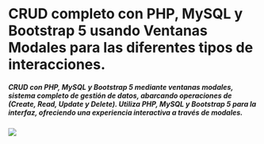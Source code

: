# CRUD completo con PHP, MySQL y Bootstrap 5 usando Ventanas Modales para las diferentes tipos de interacciones.

##### CRUD con PHP, MySQL y Bootstrap 5 mediante ventanas modales, sistema completo de gestión de datos, abarcando operaciones de (Create, Read, Update y Delete). Utiliza PHP, MySQL y Bootstrap 5 para la interfaz, ofreciendo una experiencia interactiva a través de modales.

![](https://www.linkedin.com/in/lautaromdelgado/)
